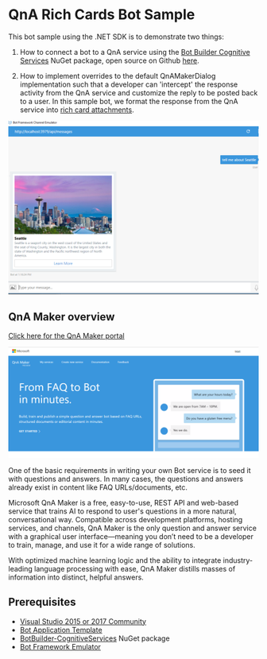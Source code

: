# QnA Rich Cards Bot Sample

This bot sample using the .NET SDK is to demonstrate two things:

1. How to connect a bot to a QnA service using the [Bot Builder Cognitive Services](https://www.nuget.org/packages/Microsoft.Bot.Builder.CognitiveServices/) NuGet package, open source on Github [here](https://github.com/Microsoft/BotBuilder-CognitiveServices). 

2. How to implement overrides to the default QnAMakerDialog implementation such that a developer can 'intercept' the response activity from the QnA service and customize the reply to be posted back to a user. In this sample bot, we format the response from the QnA service into [rich card attachments](https://docs.microsoft.com/en-us/bot-framework/dotnet/bot-builder-dotnet-add-rich-card-attachments).

![Qna Rich Card response][pic1]

## QnA Maker overview

[Click here for the QnA Maker portal](https://qnamaker.ai/)

![QnA Portal][pic2]

One of the basic requirements in writing your own Bot service is to seed it with questions and answers. In many cases, the questions and answers already exist in content like FAQ URLs/documents, etc.

Microsoft QnA Maker is a free, easy-to-use, REST API and web-based service that trains AI to respond to user's questions in a more natural, conversational way. Compatible across development platforms, hosting services, and channels, QnA Maker is the only question and answer service with a graphical user interface—meaning you don’t need to be a developer to train, manage, and use it for a wide range of solutions.

With optimized machine learning logic and the ability to integrate industry-leading language processing with ease, QnA Maker distills masses of information into distinct, helpful answers.


## Prerequisites

- [Visual Studio 2015 or 2017 Community](https://www.visualstudio.com/downloads/)
- [Bot Application Template](http://aka.ms/bf-bc-vstemplate)
- [BotBuilder-CognitiveServices](https://www.nuget.org/packages/Microsoft.Bot.Builder.CognitiveServices/) NuGet package 
- [Bot Framework Emulator](https://docs.microsoft.com/en-us/bot-framework/debug-bots-emulator)

[pic1]: ../../images/qna-rich-cards.png
[pic2]: ../../images/qna-portal.png
